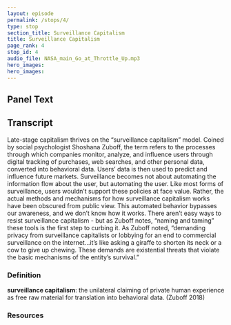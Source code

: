 ```yaml
---
layout: episode
permalink: /stops/4/
type: stop
section_title: Surveillance Capitalism
title: Surveillance Capitalism
page_rank: 4
stop_id: 4
audio_file: NASA_main_Go_at_Throttle_Up.mp3
hero_images:
hero_images:
---
```


## Panel Text

## Transcript

Late-stage capitalism thrives on the “surveillance capitalism” model. Coined by social psychologist Shoshana Zuboff, the term refers to the processes through which companies monitor, analyze, and influence users through digital tracking of purchases, web searches, and other personal data, converted into behavioral data. Users’ data is then used to predict and influence future markets. Surveillance becomes not about automating the information flow about the user, but automating the user. Like most forms of surveillance, users wouldn’t support these policies at face value. Rather, the actual methods and mechanisms for how surveillance capitalism works have been obscured from public view. This automated behavior bypasses our awareness, and we don’t know how it works. There aren’t easy ways to resist surveillance capitalism - but as Zuboff notes, “naming and taming” these tools is the first step to curbing it. As Zuboff noted, “demanding privacy from surveillance capitalists or lobbying for an end to commercial surveillance on the internet...it’s like asking a giraffe to shorten its neck or a cow to give up chewing. These demands are existential threats that violate the basic mechanisms of the entity’s survival.”

### Definition
**surveillance capitalism**: the unilateral claiming of private human experience as free raw material for translation into behavioral data. (Zuboff 2018)

### Resources
